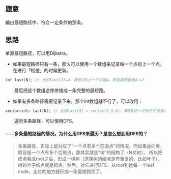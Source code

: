 ## 题意

输出最短路径中、符合一定条件的那条。

## 思路

单源最短路径，可以用Dijkstra。  

* 如果最短路径只有一条，那么可以使用一个数组来记录每一个点的上一个点，在进行「松弛」的时候更新。
```c++
int last[N]; // 比如last[2]=4，表示2的上一个点是4，即这段路径是4->2
```
&emsp;&emsp;最后把这个数组逆序拼接成一条完整的最短路。  

  
* 如果有多条路径需要记录下来，那个int数组就不行了，可以改用：
```c++
vector<int> last[N]; // 比如last[3] = vector(2,5,6)，表明3这一点有三个前驱点，分别是2、5、6。
```
&emsp;&emsp;遍历多条路径，可以使用DFS。  

#### ——多条最短路径的情况，为什么用DFS来遍历？是怎么想到用DFS的？
 > 多条路径，实际上是对应了“一个点有多个前驱点”的情况。而如果逆向看，假设是一个点有多个后继点，那其实就是“树”的结构了（N叉树）。
 所以把终点看成root之后，形成一棵树（这棵树的结点是有重复的、比如叶子），树的叶子结点就是起点。然后，对它进行DFS，从root到达每一个leaf node，走过的地方就形成一条最短路径了。
